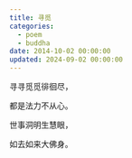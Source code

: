```yaml
---
title: 寻觅
categories:
  - poem
  - buddha
date: 2014-10-02 00:00:00
updated: 2024-09-02 00:00:00
---
```


寻寻觅觅徘徊尽，

都是法力不从心。

世事洞明生慧眼，

如去如来大佛身。